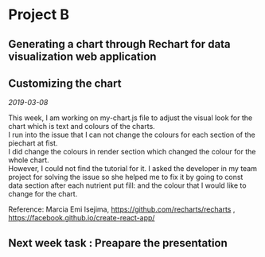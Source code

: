 # Project B
## Generating a chart through Rechart for data visualization web application
## Customizing the chart
*2019-03-08*

This week, I am working on my-chart.js file to adjust the visual look for the chart which is text and colours of the charts.
<br>I run into the issue that I can not change the colours for each section of the piechart at fist.
<br>I did change the colours in render section which changed the colour for the whole chart. 
<br>However, I could not find the tutorial for it. I asked the developer in my team project for solving the issue so she helped me to fix it by going to const data section
after each nutrient put fill: and the colour that I would like to change for the chart.

Reference: Marcia Emi Isejima, https://github.com/recharts/recharts , https://facebook.github.io/create-react-app/

## Next week task : Preapare the presentation

